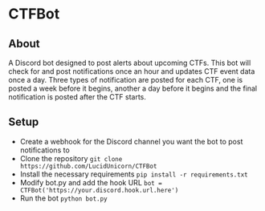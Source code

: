 # CTFBot
## About
A Discord bot designed to post alerts about upcoming CTFs. This bot will check for and post notifications once an hour and updates CTF event data once a day.
Three types of notification are posted for each CTF, one is posted a week before it begins, another a day before it begins and the final notification is posted after the CTF starts.

## Setup
* Create a webhook for the Discord channel you want the bot to post notifications to
* Clone the repository ``git clone https://github.com/LucidUnicorn/CTFBot``
* Install the necessary requirements ``pip install -r requirements.txt``
* Modify bot.py and add the hook URL ``bot = CTFBot('https://your.discord.hook.url.here')``
* Run the bot ``python bot.py``